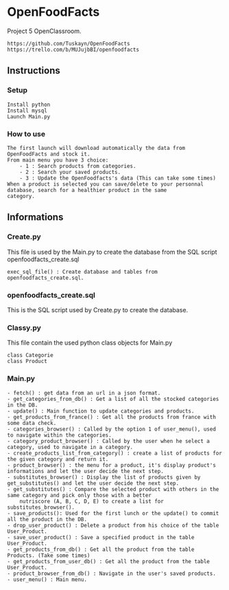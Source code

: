 # OpenFoodFacts
Project 5 OpenClassroom.
```
https://github.com/Tuskayn/OpenFoodFacts
https://trello.com/b/MUJujbBI/openfoodfacts
```

## Instructions

### Setup
```
Install python
Install mysql
Launch Main.py
```

### How to use
```
The first launch will download automatically the data from OpenFoodFacts and stock it.
From main menu you have 3 choice:
    - 1 : Search products from categories.
    - 2 : Search your saved products.
    - 3 : Update the OpenFoodfacts's data (This can take some times)
When a product is selected you can save/delete to your personnal database, search for a healthier product in the same 
category.
```

## Informations

### Create.py
This file is used by the Main.py to create the database from the SQL script openfoodfacts_create.sql
```
exec_sql_file() : Create database and tables from openfoodfacts_create.sql.
```

### openfoodfacts_create.sql
This is the SQL script used by Create.py to create the database.

### Classy.py
This file contain the used python class objects for Main.py
```
class Categorie
class Product
```

### Main.py
```
- fetch() : get data from an url in a json format.
- get_categories_from_db() : Get a list of all the stocked categories in the DB.
- update() : Main function to update categories and products.
- get_products_from_france() : Get all the products from france with some data check.
- categories_browser() : Called by the option 1 of user_menu(), used to navigate within the categories.
- category_product_browser() : Called by the user when he select a category, used to navigate in a category.
- create_products_list_from_category() : create a list of products for the given category and return it.
- product_browser() : the menu for a product, it's display product's informations and let the user decide the next step.
- substitutes_browser() : Display the list of products given by get_substitutes() and let the user decide the next step.
- get_substitutes() : Compare the selected product with others in the same category and pick only those with a better
    nutriscore (A, B, C, D, E) to create a list for substitutes_browser().
- save_products(): Used for the first lunch or the update() to commit all the product in the DB.
- drop_user_product() : Delete a product from his choice of the table User_Product.
- save_user_product() : Save a specified product in the table User_Product.
- get_products_from_db() : Get all the product from the table Products. (Take some times)
- get_products_from_user_db() : Get all the product from the table User_Product.
- product_browser_from_db() : Navigate in the user's saved products.
- user_menu() : Main menu.

```